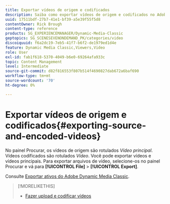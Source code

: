 ```yaml
---
title: Exportar vídeos de origem e codificados
description: Saiba como exportar vídeos de origem e codificados no Adobe Dynamic Media Classic.
uuid: 17511bdf-27b7-41e1-bf39-a5e39f55f5d8
contentOwner: Rick Brough
content-type: reference
products: SG_EXPERIENCEMANAGER/Dynamic-Media-Classic
geptopics: SG_SCENESEVENONDEMAND_PK/categories/video
discoiquuid: f6a2dc19-7eb5-41f7-b6f2-de1979ed1d4e
feature: Dynamic Media Classic,Viewers,Video
role: User
exl-id: fab1f618-5370-4049-b6e0-69264afa933c
topic: Content Management
level: Intermediate
source-git-commit: d82f816553f807b514f4690827dab672a6baf690
workflow-type: tm+mt
source-wordcount: '70'
ht-degree: 0%

---
```


# Exportar vídeos de origem e codificados{#exporting-source-and-encoded-videos}

No painel Procurar, os vídeos de origem são rotulados *Vídeo principal*. Vídeos codificados são rotulados *Vídeo*. Você pode exportar vídeos e vídeos principais. Para exportar arquivos de vídeo, selecione-os no painel Procurar e vá para **[!UICONTROL File]** > **[!UICONTROL Export]**.

Consulte [Exportar ativos do Adobe Dynamic Media Classic](exporting-assets-from-dmc.md#exporting-assets-from-dmc).

>[!MORELIKETHIS]
>
>* [Fazer upload e codificar vídeos](uploading-encoding-videos.md#uploading_and_encoding_videos)
